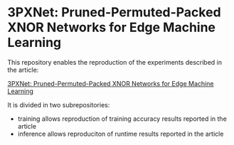 # 3PXNet: Pruned-Permuted-Packed XNOR Networks for Edge Machine Learning

This repository enables the reproduction of the experiments described in the article:

[3PXNet: Pruned-Permuted-Packed XNOR Networks for Edge Machine Learning](url)

It is divided in two subrepositories:
* training allows reproduction of training accuracy results reported in the article
* inference allows reproduciton of runtime results reported in the article

